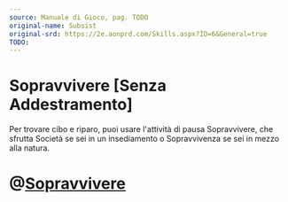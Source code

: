 ```yaml
---
source: Manuale di Gioco, pag. TODO
original-name: Subsist
original-srd: https://2e.aonprd.com/Skills.aspx?ID=6&General=true
TODO:
---
```


# Sopravvivere \[Senza Addestramento\]

Per trovare cibo e riparo, puoi usare l'attività di pausa Sopravvivere, che
sfrutta Società se sei in un insediamento o Sopravvivenza se sei in mezzo alla
natura.

# @[Sopravvivere](/azioni/abilita/sopravvivere)
